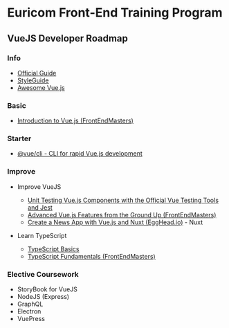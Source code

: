 # Euricom Front-End Training Program

## VueJS Developer Roadmap

### Info

- [Official Guide](http://vuejs.org/guide/)
- [StyleGuide](https://vuejs.org/v2/style-guide/)
- [Awesome Vue.js](https://github.com/vuejs/awesome-vue)

### Basic

- [Introduction to Vue.js (FrontEndMasters)](https://frontendmasters.com/courses/vue/)

### Starter

- [@vue/cli - CLI for rapid Vue.js development](https://github.com/vuejs/vue-cli)

### Improve

- Improve VueJS

    + [Unit Testing Vue.js Components with the Official Vue Testing Tools and Jest](https://alexjoverm.github.io/series/Unit-Testing-Vue-js-Components-with-the-Official-Vue-Testing-Tools-and-Jest/)
    + [Advanced Vue.js Features from the Ground Up (FrontEndMasters)](https://frontendmasters.com/courses/advanced-vue/)
    + [Create a News App with Vue.js and Nuxt (EggHead.io)](https://egghead.io/courses/create-a-news-app-with-vue-js-and-nuxt) - Nuxt

- Learn TypeScript
    + [TypeScript Basics](https://app.pluralsight.com/library/courses/typescript/)
    + [TypeScript Fundamentals (FrontEndMasters)](https://frontendmasters.com/courses/typescript/)

### Elective Coursework

- StoryBook for VueJS
- NodeJS (Express)
- GraphQL
- Electron
- VuePress
